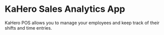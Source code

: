 # **KaHero Sales Analytics App**

KaHero POS allows you to manage your employees and keep track of their shifts and time entries.